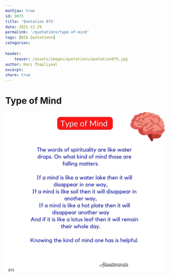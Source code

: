 ```yaml
---
mathjax: true
id: 9075
title: 'Quotation 075'
date: 2021-12-29
permalink: '/quotations/type-of-mind'
tags: [WIA Quotations] 
categories: 

header:
    teaser: /assets/images/quotations/quotation075.jpg
author: Hari Thapliyaal 
excerpt:
share: true 
---
```


# Type of Mind

![Type of Mind](/assets/images/quotations/quotation075.jpg)
